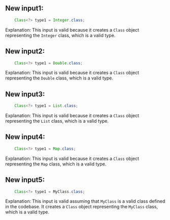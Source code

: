 ## New input1:
```java
    Class<?> type1 = Integer.class;
```
Explanation: This input is valid because it creates a `Class` object representing the `Integer` class, which is a valid type.

## New input2:
```java
    Class<?> type1 = Double.class;
```
Explanation: This input is valid because it creates a `Class` object representing the `Double` class, which is a valid type.

## New input3:
```java
    Class<?> type1 = List.class;
```
Explanation: This input is valid because it creates a `Class` object representing the `List` class, which is a valid type.

## New input4:
```java
    Class<?> type1 = Map.class;
```
Explanation: This input is valid because it creates a `Class` object representing the `Map` class, which is a valid type.

## New input5:
```java
    Class<?> type1 = MyClass.class;
```
Explanation: This input is valid assuming that `MyClass` is a valid class defined in the codebase. It creates a `Class` object representing the `MyClass` class, which is a valid type.